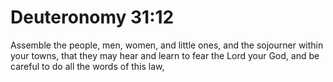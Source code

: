 # Deuteronomy 31:12

Assemble the people, men, women, and little ones, and the sojourner within your towns, that they may hear and learn to fear the Lord your God, and be careful to do all the words of this law,
